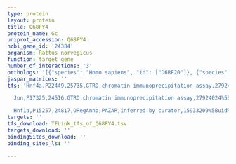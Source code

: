 ```yaml
---
type: protein
layout: protein
title: Q68FY4
protein_name: Gc
uniprot_accession: Q68FY4
ncbi_gene_id: '24384'
organism: Rattus norvegicus
function: target gene
number_of_interactions: '3'
orthologs: '[{"species": "Homo sapiens", "id": ["D6RF20"]}, {"species": "Danio rerio", "id": ["A0A0R4ITN2"]}, {"species": "Mus musculus", "id": ["<a href=\"/protein/p21614\">P21614</a>"]}]'
jaspar_matrices: ''
tfs: 'Hnf4a,P22449,25735,GTRD,chromatin immunoprecipitation assay,27924024%5Buid%5D,No

  Jun,P17325,24516,GTRD,chromatin immunoprecipitation assay,27924024%5Buid%5D,No

  Hnf1a,P15257,24817,ORegAnno;PAZAR,inferred by curator,15933209%5Buid%5D+OR+18971253%5Buid%5D+OR+26578589%5Buid%5D,No'
targets: ''
tfs_download: TFLink_tfs_of_Q68FY4.tsv
targets_download: ''
bindingSites_download: ''
binding_sites_ls: ''

---
```


